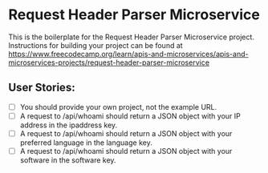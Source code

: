 # Request Header Parser Microservice

This is the boilerplate for the Request Header Parser Microservice project. Instructions for building your project can be found at https://www.freecodecamp.org/learn/apis-and-microservices/apis-and-microservices-projects/request-header-parser-microservice

## User Stories:

- [ ] You should provide your own project, not the example URL.
- [ ] A request to /api/whoami should return a JSON object with your IP address in the ipaddress key.
- [ ] A request to /api/whoami should return a JSON object with your preferred language in the language key.
- [ ] A request to /api/whoami should return a JSON object with your software in the software key.
